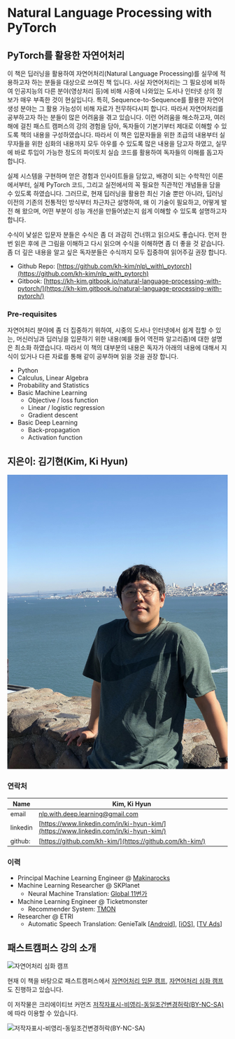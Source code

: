 # Natural Language Processing with PyTorch

## PyTorch를 활용한 자연어처리

이 책은 딥러닝을 활용하여 자연어처리(Natural Language Processing)를 실무에 적용하고자 하는 분들을 대상으로 쓰여진 책 입니다. 사실 자연어처리는 그 필요성에 비하여 인공지능의 다른 분야(영상처리 등)에 비해 시중에 나와있는 도서나 인터넷 상의 정보가 매우 부족한 것이 현실입니다. 특히, Sequence-to-Sequence를 활용한 자연어 생성 분야는 그 활용 가능성이 비해 자료가 전무하다시피 합니다. 따라서 자연어처리를 공부하고자 하는 분들이 많은 어려움을 겪고 있습니다. 이런 어려움을 해소하고자, 여러해에 걸친 패스트 캠퍼스의 강의 경험을 담아, 독자들이 기본기부터 제대로 이해할 수 있도록 책의 내용을 구성하였습니다. 따라서 이 책은 입문자들을 위한 초급의 내용부터 실무자들을 위한 심화의 내용까지 모두 아우를 수 있도록 많은 내용을 담고자 하였고, 실무에 바로 투입이 가능한 정도의 파이토치 실습 코드를 활용하여 독자들의 이해를 돕고자 합니다.

실제 시스템을 구현하며 얻은 경험과 인사이트들을 담았고, 배경이 되는 수학적인 이론에서부터, 실제 PyTorch 코드, 그리고 실전에서의 꼭 필요한 직관적인 개념들을 담을 수 있도록 하였습니다. 그러므로, 현재 딥러닝을 활용한 최신 기술 뿐만 아니라, 딥러닝 이전의 기존의 전통적인 방식부터 차근차근 설명하여, 왜 이 기술이 필요하고, 어떻게 발전 해 왔으며, 어떤 부분이 성능 개선을 만들어냈는지 쉽게 이해할 수 있도록 설명하고자 합니다.

수식이 낯설은 입문자 분들은 수식은 좀 더 과감히 건너뛰고 읽으셔도 좋습니다. 먼저 한번 읽은 후에 큰 그림을 이해하고 다시 읽으며 수식을 이해하면 좀 더 좋을 것 같습니다. 좀 더 깊은 내용을 알고 싶은 독자분들은 수식까지 모두 집중하여 읽어주길 권장 합니다.

* Github Repo: [https://github.com/kh-kim/nlp\_with\_pytorch](https://github.com/kh-kim/nlp_with_pytorch)
* Gitbook: [https://kh-kim.gitbook.io/natural-language-processing-with-pytorch/](https://kh-kim.gitbook.io/natural-language-processing-with-pytorch/)

### Pre-requisites

자연어처리 분야에 좀 더 집중하기 위하여, 시중의 도서나 인터넷에서 쉽게 접할 수 있는, 머신러닝과 딥러닝을 입문하기 위한 내용(예를 들어 역전파 알고리즘)에 대한 설명은 최소화 하였습니다. 따라서 이 책의 대부분의 내용은 독자가 아래의 내용에 대해서 지식이 있거나 다른 자료를 통해 같이 공부하며 읽을 것을 권장 합니다.

* Python
* Calculus, Linear Algebra
* Probability and Statistics
* Basic Machine Learning
  * Objective / loss function
  * Linear / logistic regression
  * Gradient descent
* Basic Deep Learning
  * Back-propagation
  * Activation function

## 지은이: 김기현(Kim, Ki Hyun)

![김기현](./assets/me.jpeg)

### 연락처

|Name|Kim, Ki Hyun|
|-|-|
|email|nlp.with.deep.learning@gmail.com|
|linkedin|[https://www.linkedin.com/in/ki-hyun-kim/](https://www.linkedin.com/in/ki-hyun-kim/)|
|github:|[https://github.com/kh-kim/](https://github.com/kh-kim/)|

### 이력

* Principal Machine Learning Engineer @ [Makinarocks](http://makinarocks.ai)
* Machine Learning Researcher @ SKPlanet 
  * Neural Machine Translation: [Global 11번가](http://global.11st.co.kr/html/en/main_en.html?trlang=en)
* Machine Learning Engineer @ Ticketmonster 
  * Recommender System: [TMON](http://www.ticketmonster.co.kr/)
* Researcher @ ETRI 
  * Automatic Speech Translation: GenieTalk \[[Android](https://play.google.com/store/apps/details?id=com.hancom.interfree.genietalk&hl=ko)\], \[[iOS](https://itunes.apple.com/kr/app/지니톡-genietalk/id1104930501?mt=8)\], \[[TV Ads](https://www.youtube.com/watch?v=Jda0G0yhWpM)\]

## 패스트캠퍼스 강의 소개
![자연어처리 심화 캠프](http://cdn.www.fastcampus.co.kr/wp-content/uploads/2018/03/main.png)

현재 이 책을 바탕으로 패스트캠퍼스에서 [자연어처리 입문 캠프](https://www.fastcampus.co.kr/data_camp_nlpbasic/), [자연어처리 심화 캠프](http://www.fastcampus.co.kr/data_camp_nlpadv/)도 진행하고 있습니다.

이 저작물은 크리에이티브 커먼즈 [저작자표시-비영리-동일조건변경허락(BY-NC-SA)](https://creativecommons.org/licenses/by-nc-sa/2.0/kr/)에 따라 이용할 수 있습니다.

![저작자표시-비영리-동일조건변경허락(BY-NC-SA)](../assets/ccl.png)
<!--stackedit_data:
eyJoaXN0b3J5IjpbLTEwNTM0NTk1NjBdfQ==
-->